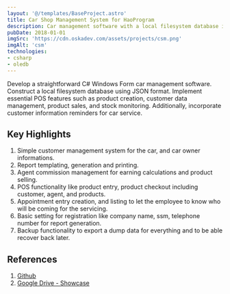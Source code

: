 ```yaml
---
layout: '@/templates/BaseProject.astro'
title: Car Shop Management System for HaoProgram
description: Car management software with a local filesystem database in JSON format. It includes basic POS functions like product creation, customer management, sales, stock monitoring, and customer service reminders.
pubDate: 2018-01-01
imgSrc: 'https://cdn.oskadev.com/assets/projects/csm.png'
imgAlt: 'csm'
technologies:
- csharp
- oledb
---
```


Develop a straightforward C# Windows Form car management software. Construct a local filesystem database using JSON format. Implement essential POS features such as product creation, customer data management, product sales, and stock monitoring. Additionally, incorporate customer information reminders for car service.

## Key Highlights

1. Simple customer management system for the car, and car owner informations.
2. Report templating, generation and printing.
3. Agent commission management for earning calculations and product selling.
4. POS functionality like product entry, product checkout including customer, agent, and products.
5. Appointment entry creation, and listing to let the employee to know who will be coming for the servicing.
6. Basic setting for registration like company name, ssm, telephone number for report generation.
7. Backup functionality to export a dump data for everything and to be able recover back later.

## References 

1. <a href="https://github.com/Oskang09/HaoProgram" target="_blank">Github</a>
2. <a href="https://drive.google.com/drive/folders/1CTzMIuIJC3h2FGcANVIpcs3Yjcxdw6k_?usp=sharing">Google Drive - Showcase</a>